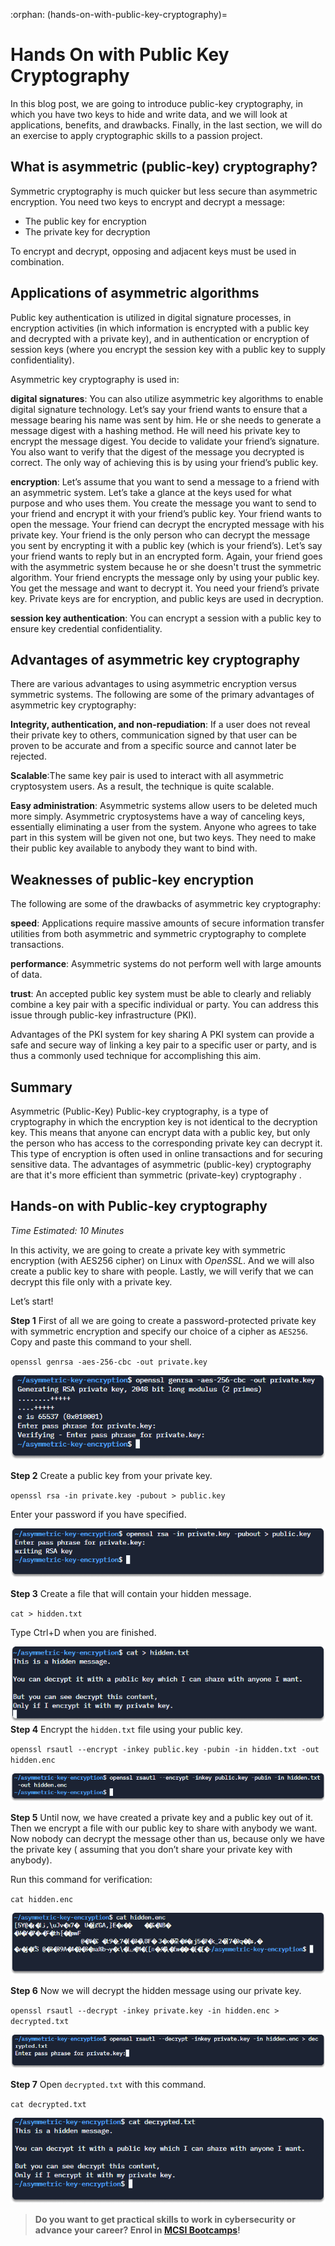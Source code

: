 :orphan:
(hands-on-with-public-key-cryptography)=

# Hands On with Public Key Cryptography

In this blog post, we are going to introduce public-key cryptography, in which you have two keys to hide and write data, and we will look at applications, benefits, and drawbacks. Finally, in the last section, we will do an exercise to apply cryptographic skills to a passion project.

## What is asymmetric (public-key) cryptography?

Symmetric cryptography is much quicker but less secure than asymmetric encryption.
You need two keys to encrypt and decrypt a message:

- The public key for encryption
- The private key for decryption

To encrypt and decrypt, opposing and adjacent keys must be used in combination.

## Applications of asymmetric algorithms

Public key authentication is utilized in digital signature processes, in encryption activities (in which information is encrypted with a public key and decrypted with a private key), and in authentication or encryption of session keys (where you encrypt the session key with a public key to supply confidentiality).

Asymmetric key cryptography is used in:

**digital signatures**: You can also utilize asymmetric key algorithms to enable digital signature technology. Let’s say your friend wants to ensure that a message bearing his name was sent by him. He or she needs to generate a message digest with a hashing method. He will need his private key to encrypt the message digest. You decide to validate your friend’s signature. You also want to verify that the digest of the message you decrypted is correct. The only way of achieving this is by using your friend’s public key.

**encryption**: Let’s assume that you want to send a message to a friend with an asymmetric system. Let’s take a glance at the keys used for what purpose and who uses them.
You create the message you want to send to your friend and encrypt it with your friend’s public key.
Your friend wants to open the message. Your friend can decrypt the encrypted message with his private key. Your friend is the only person who can decrypt the message you sent by encrypting it with a public key (which is your friend’s). Let’s say your friend wants to reply but in an encrypted form. Again, your friend goes with the asymmetric system because he or she doesn't trust the symmetric algorithm. Your friend encrypts the message only by using your public key. You get the message and want to decrypt it. You need your friend’s private key. Private keys are for encryption, and public keys are used in decryption.

**session key authentication**: You can encrypt a session with a public key to ensure key credential confidentiality.

## Advantages of asymmetric key cryptography

There are various advantages to using asymmetric encryption versus symmetric systems.
The following are some of the primary advantages of asymmetric key cryptography:

**Integrity, authentication, and non-repudiation**: If a user does not reveal their private key to others, communication signed by that user can be proven to be accurate and from a specific source and cannot later be rejected.

**Scalable**:The same key pair is used to interact with all asymmetric cryptosystem users. As a result, the technique is quite scalable.

**Easy administration**: Asymmetric systems allow users to be deleted much more simply. Asymmetric cryptosystems have a way of canceling keys, essentially eliminating a user from the system.
Anyone who agrees to take part in this system will be given not one, but two keys. They need to make their public key available to anybody they want to bind with.

## Weaknesses of public-key encryption

The following are some of the drawbacks of asymmetric key cryptography:

**speed**: Applications require massive amounts of secure information transfer utilities from both asymmetric and symmetric cryptography to complete transactions.

**performance**: Asymmetric systems do not perform well with large amounts of data.

**trust**: An accepted public key system must be able to clearly and reliably combine a key pair with a specific individual or party. You can address this issue through public-key infrastructure (PKI).

Advantages of the PKI system for key sharing
A PKI system can provide a safe and secure way of linking a key pair to a specific user or party, and is thus a commonly used technique for accomplishing this aim.

## Summary

Asymmetric (Public-Key) Public-key cryptography, is a type of cryptography in which the encryption key is not identical to the decryption key. This means that anyone can encrypt data with a public key, but only the person who has access to the corresponding private key can decrypt it. This type of encryption is often used in online transactions and for securing sensitive data.
The advantages of asymmetric (public-key) cryptography are that it's more efficient than symmetric (private-key) cryptography .

## Hands-on with Public-key cryptography

_Time Estimated: 10 Minutes_

In this activity, we are going to create a private key with symmetric encryption (with AES256 cipher) on Linux with _OpenSSL_. And we will also create a public key to share with people. Lastly, we will verify that we can decrypt this file only with a private key.

Let’s start!

**Step 1** First of all we are going to create a password-protected private key with symmetric encryption and specify our choice of a cipher as `AES256`. Copy and paste this command to your shell.

`openssl genrsa -aes-256-cbc -out private.key`

![](images/public-key-cryptography22.png)

**Step 2** Create a public key from your private key.

`openssl rsa -in private.key -pubout > public.key`

Enter your password if you have specified.

![](images/public-key-cryptography23.png)

**Step 3** Create a file that will contain your hidden message.

`cat > hidden.txt`

Type Ctrl+D when you are finished.

![](images/public-key-cryptography26.png)
**Step 4** Encrypt the `hidden.txt` file using your public key.

`openssl rsautl --encrypt -inkey public.key -pubin -in hidden.txt -out hidden.enc`

![](images/public-key-cryptography27.png)

**Step 5** Until now, we have created a private key and a public key out of it. Then we encrypt a file with our public key to share with anybody we want. Now nobody can decrypt the message other than us, because only we have the private key ( assuming that you don’t share your private key with anybody).

Run this command for verification:

`cat hidden.enc`

![](images/public-key-cryptography28.png)

**Step 6** Now we will decrypt the hidden message using our private key.

`openssl rsautl --decrypt -inkey private.key -in hidden.enc > decrypted.txt`

![](images/public-key-cryptography29.png)

**Step 7** Open `decrypted.txt` with this command.

`cat decrypted.txt`

![](images/public-key-cryptography30.png)

> **Do you want to get practical skills to work in cybersecurity or advance your career? Enrol in [MCSI Bootcamps](https://www.mosse-institute.com/bootcamps.html)!**
